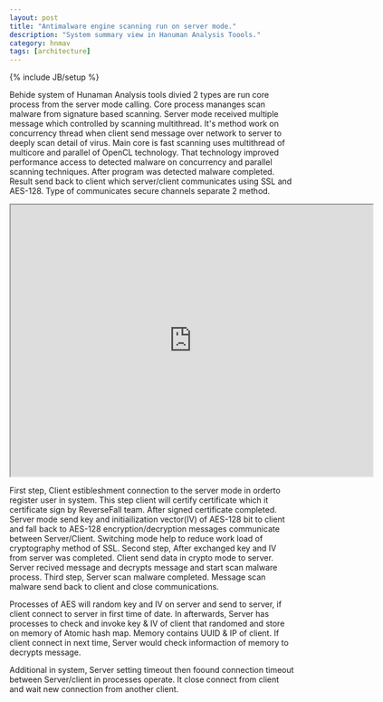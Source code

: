 ```yaml
---
layout: post
title: "Antimalware engine scanning run on server mode."
description: "System summary view in Hanuman Analysis Toools."
category: hnmav
tags: [architecture]
---
```

{% include JB/setup %}

Behide system of Hunaman Analysis tools divied 2 types are run core process from the server mode calling. Core process mananges scan malware from signature based scanning. Server mode received multiple message which controlled by scanning multithread.  It's method work on concurrency thread when client send message over network to server to deeply scan detail of virus. Main core is fast scanning uses multithread of multicore and parallel of OpenCL technology. That technology improved performance access to detected malware on concurrency and parallel scanning techniques. After program was detected malware completed. Result send back to client which server/client communicates using SSL and AES-128. Type of communicates secure channels separate 2 method.

<iframe src="https://docs.google.com/file/d/0B67CLNkPMNnXSlZHbU5FLTJBanc/preview" width="640" height="480"></iframe>

First step, Client estibleshment connection to the server mode in orderto register user in system. This step client will certify certificate which it certificate sign by ReverseFall team. After signed certificate completed. Server mode send key and initiailization vector(IV) of AES-128 bit to client and fall back to AES-128 encryption/decryption messages communicate between Server/Client. Switching mode help to reduce work load of cryptography method of SSL.
Second step, After exchanged key and IV from server was completed. Client send data in crypto mode to server. Server recived message and decrypts message and start scan malware process.
Third step, Server scan malware completed. Message scan malware send back to client and close communications.

Processes of AES will random key and IV on server and send to server, if client connect to server in first time of date. In afterwards, Server has processes to check and invoke key & IV of client that randomed and store on memory of Atomic hash map. Memory contains UUID & IP of client. If client connect in next time, Server would check informaction of memory to decrypts message.

Additional in system, Server setting timeout then foound connection timeout between Server/client in processes operate. It close connect from client and wait new connection from another client. 
